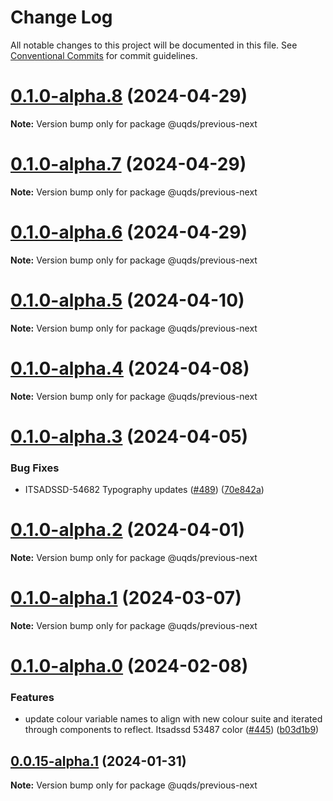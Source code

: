 # Change Log

All notable changes to this project will be documented in this file.
See [Conventional Commits](https://conventionalcommits.org) for commit guidelines.

# [0.1.0-alpha.8](https://github.com/uq-its-ss/design-system/compare/@uqds/previous-next@0.1.0-alpha.7...@uqds/previous-next@0.1.0-alpha.8) (2024-04-29)

**Note:** Version bump only for package @uqds/previous-next

# [0.1.0-alpha.7](https://github.com/uq-its-ss/design-system/compare/@uqds/previous-next@0.1.0-alpha.6...@uqds/previous-next@0.1.0-alpha.7) (2024-04-29)

**Note:** Version bump only for package @uqds/previous-next

# [0.1.0-alpha.6](https://github.com/uq-its-ss/design-system/compare/@uqds/previous-next@0.1.0-alpha.5...@uqds/previous-next@0.1.0-alpha.6) (2024-04-29)

**Note:** Version bump only for package @uqds/previous-next

# [0.1.0-alpha.5](https://github.com/uq-its-ss/design-system/compare/@uqds/previous-next@0.1.0-alpha.4...@uqds/previous-next@0.1.0-alpha.5) (2024-04-10)

**Note:** Version bump only for package @uqds/previous-next

# [0.1.0-alpha.4](https://github.com/uq-its-ss/design-system/compare/@uqds/previous-next@0.1.0-alpha.3...@uqds/previous-next@0.1.0-alpha.4) (2024-04-08)

**Note:** Version bump only for package @uqds/previous-next

# [0.1.0-alpha.3](https://github.com/uq-its-ss/design-system/compare/@uqds/previous-next@0.1.0-alpha.2...@uqds/previous-next@0.1.0-alpha.3) (2024-04-05)

### Bug Fixes

- ITSADSSD-54682 Typography updates ([#489](https://github.com/uq-its-ss/design-system/issues/489)) ([70e842a](https://github.com/uq-its-ss/design-system/commit/70e842a1552cddc9c63452ae63bae91b380f420b))

# [0.1.0-alpha.2](https://github.com/uq-its-ss/design-system/compare/@uqds/previous-next@0.1.0-alpha.1...@uqds/previous-next@0.1.0-alpha.2) (2024-04-01)

**Note:** Version bump only for package @uqds/previous-next

# [0.1.0-alpha.1](https://github.com/uq-its-ss/design-system/compare/@uqds/previous-next@0.1.0-alpha.0...@uqds/previous-next@0.1.0-alpha.1) (2024-03-07)

**Note:** Version bump only for package @uqds/previous-next

# [0.1.0-alpha.0](https://github.com/uq-its-ss/design-system/compare/@uqds/previous-next@0.0.15-alpha.1...@uqds/previous-next@0.1.0-alpha.0) (2024-02-08)

### Features

- update colour variable names to align with new colour suite and iterated through components to reflect. Itsadssd 53487 color ([#445](https://github.com/uq-its-ss/design-system/issues/445)) ([b03d1b9](https://github.com/uq-its-ss/design-system/commit/b03d1b9a7944f4552750706b276405b0988abf90))

## [0.0.15-alpha.1](https://github.com/uq-its-ss/design-system/compare/@uqds/previous-next@0.0.15-alpha.0...@uqds/previous-next@0.0.15-alpha.1) (2024-01-31)

**Note:** Version bump only for package @uqds/previous-next

